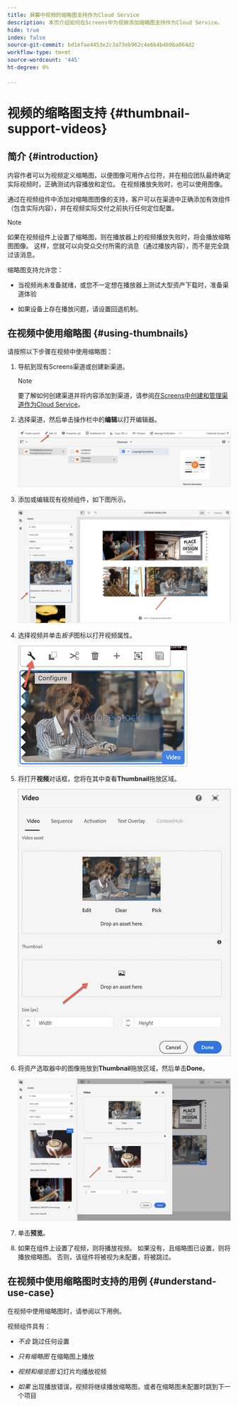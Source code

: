 ```yaml
---
title: 屏幕中视频的缩略图支持作为Cloud Service
description: 本页介绍如何在Screens中为视频添加缩略图支持作为Cloud Service。
hide: true
index: false
source-git-commit: bd1efae4453e2c3a73eb962c4e6b4b4b9ba064d2
workflow-type: tm+mt
source-wordcount: '445'
ht-degree: 0%

---
```



# 视频的缩略图支持 {#thumbnail-support-videos}

## 简介 {#introduction}

内容作者可以为视频定义缩略图，以便图像可用作占位符，并在相应团队最终确定实际视频时，正确测试内容播放和定位。 在视频播放失败时，也可以使用图像。

通过在视频组件中添加对缩略图图像的支持，客户可以在渠道中正确添加有效组件（包含实际内容），并在视频实际交付之前执行任何定位配置。

>[!NOTE]
>如果在视频组件上设置了缩略图，则在播放器上的视频播放失败时，将会播放缩略图图像。 这样，您就可以向受众交付所需的消息（通过播放内容），而不是完全跳过该消息。

缩略图支持允许您：

* 当视频尚未准备就绪，或您不一定想在播放器上测试大型资产下载时，准备渠道体验

* 如果设备上存在播放问题，请设置回退机制。

## 在视频中使用缩略图 {#using-thumbnails}

请按照以下步骤在视频中使用缩略图：

1. 导航到现有Screens渠道或创建新渠道。

   >[!NOTE]
   >要了解如何创建渠道并将内容添加到渠道，请参阅[在Screens中创建和管理渠道作为Cloud Service](https://experienceleague.adobe.com/docs/experience-manager-cloud-service/screens-as-cloud-service/create-content/creating-channels-screens-cloud.html?lang=en)。

1. 选择渠道，然后单击操作栏中的&#x200B;**编辑**&#x200B;以打开编辑器。

   ![](/help/screens-cloud/using-core-product-features/assets/thumbnail-1.png)

1. 添加或编辑现有视频组件，如下图所示。

   ![](/help/screens-cloud/using-core-product-features/assets/thumbnail-2.png)

1. 选择视频并单击&#x200B;*扳手*&#x200B;图标以打开视频属性。

   ![](/help/screens-cloud/using-core-product-features/assets/thumbnail-3.png)

1. 将打开&#x200B;**视频**&#x200B;对话框，您将在其中查看&#x200B;**Thumbnail**&#x200B;拖放区域。

   ![](/help/screens-cloud/using-core-product-features/assets/thumbnail-4.png)

1. 将资产选取器中的图像拖放到&#x200B;**Thumbnail**&#x200B;拖放区域，然后单击&#x200B;**Done**。

   ![](/help/screens-cloud/using-core-product-features/assets/thumbnail-5.png)

1. 单击&#x200B;**预览**。

1. 如果在组件上设置了视频，则将播放视频。 如果没有，且缩略图已设置，则将播放缩略图。 否则，该组件将被视为未配置，将被跳过。

## 在视频中使用缩略图时支持的用例 {#understand-use-case}

在视频中使用缩略图时，请参阅以下用例。

视频组件具有：

* *不会* 跳过任何设置

* *只有缩略图* 在缩略图上播放

* *视频和缩览图* 幻灯片均播放视频

* *如果* 出现播放错误，视频将继续播放缩略图，或者在缩略图未配置时跳到下一个项目
